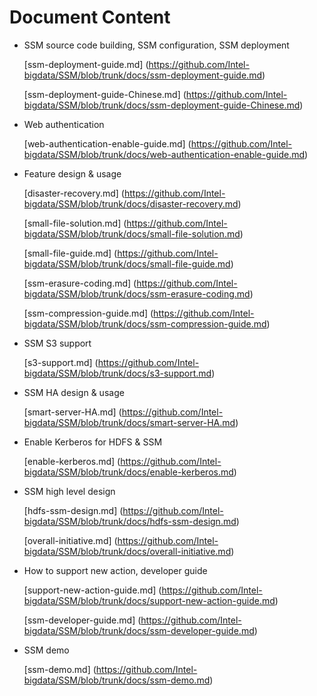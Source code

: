 # Document Content

* SSM source code building, SSM configuration, SSM deployment

  [ssm-deployment-guide.md] (https://github.com/Intel-bigdata/SSM/blob/trunk/docs/ssm-deployment-guide.md)

  [ssm-deployment-guide-Chinese.md] (https://github.com/Intel-bigdata/SSM/blob/trunk/docs/ssm-deployment-guide-Chinese.md)

* Web authentication

  [web-authentication-enable-guide.md] (https://github.com/Intel-bigdata/SSM/blob/trunk/docs/web-authentication-enable-guide.md)

* Feature design & usage

  [disaster-recovery.md] (https://github.com/Intel-bigdata/SSM/blob/trunk/docs/disaster-recovery.md)

  [small-file-solution.md] (https://github.com/Intel-bigdata/SSM/blob/trunk/docs/small-file-solution.md)

  [small-file-guide.md] (https://github.com/Intel-bigdata/SSM/blob/trunk/docs/small-file-guide.md)

  [ssm-erasure-coding.md] (https://github.com/Intel-bigdata/SSM/blob/trunk/docs/ssm-erasure-coding.md)

  [ssm-compression-guide.md] (https://github.com/Intel-bigdata/SSM/blob/trunk/docs/ssm-compression-guide.md)

* SSM S3 support

  [s3-support.md] (https://github.com/Intel-bigdata/SSM/blob/trunk/docs/s3-support.md)

* SSM HA design & usage

  [smart-server-HA.md] (https://github.com/Intel-bigdata/SSM/blob/trunk/docs/smart-server-HA.md)

* Enable Kerberos for HDFS & SSM

  [enable-kerberos.md] (https://github.com/Intel-bigdata/SSM/blob/trunk/docs/enable-kerberos.md)

* SSM high level design

  [hdfs-ssm-design.md] (https://github.com/Intel-bigdata/SSM/blob/trunk/docs/hdfs-ssm-design.md)

  [overall-initiative.md] (https://github.com/Intel-bigdata/SSM/blob/trunk/docs/overall-initiative.md)

* How to support new action, developer guide

  [support-new-action-guide.md] (https://github.com/Intel-bigdata/SSM/blob/trunk/docs/support-new-action-guide.md)

  [ssm-developer-guide.md] (https://github.com/Intel-bigdata/SSM/blob/trunk/docs/ssm-developer-guide.md)

* SSM demo

  [ssm-demo.md] (https://github.com/Intel-bigdata/SSM/blob/trunk/docs/ssm-demo.md)
